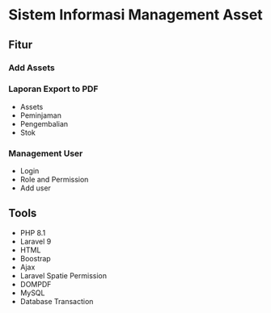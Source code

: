 # Sistem Informasi Management Asset
## Fitur
### Add Assets
### Laporan Export to PDF
- Assets
- Peminjaman
- Pengembalian
- Stok
### Management User
- Login
- Role and Permission
- Add user
## Tools
- PHP 8.1
- Laravel 9
- HTML
- Boostrap
- Ajax
- Laravel Spatie Permission
- DOMPDF
- MySQL
- Database Transaction
